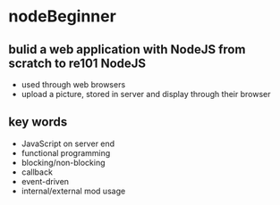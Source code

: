 # nodeBeginner
## bulid a web application with NodeJS from scratch to re101 NodeJS
* used through web browsers
* upload a picture, stored in server and display through their browser  
## key words
* JavaScript on server end
* functional programming
* blocking/non-blocking
* callback
* event-driven
* internal/external mod usage